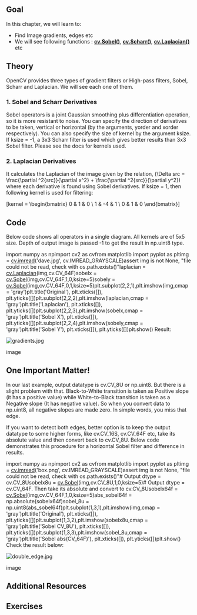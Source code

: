 
## Goal

In this chapter, we will learn to:

* Find Image gradients, edges etc
* We will see following functions : **[cv.Sobel()](../../d4/d86/group__imgproc__filter.html#gacea54f142e81b6758cb6f375ce782c8d "Calculates the first, second, third, or mixed image derivatives using an extended Sobel operator...")**, **[cv.Scharr()](../../d4/d86/group__imgproc__filter.html#gaa13106761eedf14798f37aa2d60404c9 "Calculates the first x- or y- image derivative using Scharr operator. ")**, **[cv.Laplacian()](../../d4/d86/group__imgproc__filter.html#gad78703e4c8fe703d479c1860d76429e6 "Calculates the Laplacian of an image. ")** etc

## Theory

OpenCV provides three types of gradient filters or High-pass filters, Sobel, Scharr and Laplacian. We will see each one of them.

### 1. Sobel and Scharr Derivatives

Sobel operators is a joint Gaussian smoothing plus differentiation operation, so it is more resistant to noise. You can specify the direction of derivatives to be taken, vertical or horizontal (by the arguments, yorder and xorder respectively). You can also specify the size of kernel by the argument ksize. If ksize = -1, a 3x3 Scharr filter is used which gives better results than 3x3 Sobel filter. Please see the docs for kernels used.

### 2. Laplacian Derivatives

It calculates the Laplacian of the image given by the relation, \(\Delta src = \frac{\partial ^2{src}}{\partial x^2} + \frac{\partial ^2{src}}{\partial y^2}\) where each derivative is found using Sobel derivatives. If ksize = 1, then following kernel is used for filtering:

\[kernel = \begin{bmatrix} 0 & 1 & 0 \\ 1 & -4 & 1 \\ 0 & 1 & 0 \end{bmatrix}\]

## Code

Below code shows all operators in a single diagram. All kernels are of 5x5 size. Depth of output image is passed -1 to get the result in np.uint8 type. 

import numpy as npimport cv2 as cvfrom matplotlib import pyplot as pltimg = [cv.imread](../../d4/da8/group__imgcodecs.html#ga288b8b3da0892bd651fce07b3bbd3a56 "../../d4/da8/group__imgcodecs.html#ga288b8b3da0892bd651fce07b3bbd3a56")('dave.jpg', cv.IMREAD\_GRAYSCALE)assert img is not None, "file could not be read, check with os.path.exists()"laplacian = [cv.Laplacian](../../d4/d86/group__imgproc__filter.html#gad78703e4c8fe703d479c1860d76429e6 "../../d4/d86/group__imgproc__filter.html#gad78703e4c8fe703d479c1860d76429e6")(img,cv.CV\_64F)sobelx = [cv.Sobel](../../d4/d86/group__imgproc__filter.html#gacea54f142e81b6758cb6f375ce782c8d "../../d4/d86/group__imgproc__filter.html#gacea54f142e81b6758cb6f375ce782c8d")(img,cv.CV\_64F,1,0,ksize=5)sobely = [cv.Sobel](../../d4/d86/group__imgproc__filter.html#gacea54f142e81b6758cb6f375ce782c8d "../../d4/d86/group__imgproc__filter.html#gacea54f142e81b6758cb6f375ce782c8d")(img,cv.CV\_64F,0,1,ksize=5)plt.subplot(2,2,1),plt.imshow(img,cmap = 'gray')plt.title('Original'), plt.xticks([]), plt.yticks([])plt.subplot(2,2,2),plt.imshow(laplacian,cmap = 'gray')plt.title('Laplacian'), plt.xticks([]), plt.yticks([])plt.subplot(2,2,3),plt.imshow(sobelx,cmap = 'gray')plt.title('Sobel X'), plt.xticks([]), plt.yticks([])plt.subplot(2,2,4),plt.imshow(sobely,cmap = 'gray')plt.title('Sobel Y'), plt.xticks([]), plt.yticks([])plt.show() Result:

![gradients.jpg](../../gradients.jpg)

image
## One Important Matter!

In our last example, output datatype is cv.CV\_8U or np.uint8. But there is a slight problem with that. Black-to-White transition is taken as Positive slope (it has a positive value) while White-to-Black transition is taken as a Negative slope (It has negative value). So when you convert data to np.uint8, all negative slopes are made zero. In simple words, you miss that edge.

If you want to detect both edges, better option is to keep the output datatype to some higher forms, like cv.CV\_16S, cv.CV\_64F etc, take its absolute value and then convert back to cv.CV\_8U. Below code demonstrates this procedure for a horizontal Sobel filter and difference in results. 

import numpy as npimport cv2 as cvfrom matplotlib import pyplot as pltimg = [cv.imread](../../d4/da8/group__imgcodecs.html#ga288b8b3da0892bd651fce07b3bbd3a56 "../../d4/da8/group__imgcodecs.html#ga288b8b3da0892bd651fce07b3bbd3a56")('box.png', cv.IMREAD\_GRAYSCALE)assert img is not None, "file could not be read, check with os.path.exists()"# Output dtype = cv.CV\_8Usobelx8u = [cv.Sobel](../../d4/d86/group__imgproc__filter.html#gacea54f142e81b6758cb6f375ce782c8d "../../d4/d86/group__imgproc__filter.html#gacea54f142e81b6758cb6f375ce782c8d")(img,cv.CV\_8U,1,0,ksize=5)# Output dtype = cv.CV\_64F. Then take its absolute and convert to cv.CV\_8Usobelx64f = [cv.Sobel](../../d4/d86/group__imgproc__filter.html#gacea54f142e81b6758cb6f375ce782c8d "../../d4/d86/group__imgproc__filter.html#gacea54f142e81b6758cb6f375ce782c8d")(img,cv.CV\_64F,1,0,ksize=5)abs\_sobel64f = np.absolute(sobelx64f)sobel\_8u = np.uint8(abs\_sobel64f)plt.subplot(1,3,1),plt.imshow(img,cmap = 'gray')plt.title('Original'), plt.xticks([]), plt.yticks([])plt.subplot(1,3,2),plt.imshow(sobelx8u,cmap = 'gray')plt.title('Sobel CV\_8U'), plt.xticks([]), plt.yticks([])plt.subplot(1,3,3),plt.imshow(sobel\_8u,cmap = 'gray')plt.title('Sobel abs(CV\_64F)'), plt.xticks([]), plt.yticks([])plt.show() Check the result below:

![double_edge.jpg](../../double_edge.jpg)

image
## Additional Resources

## Exercises

